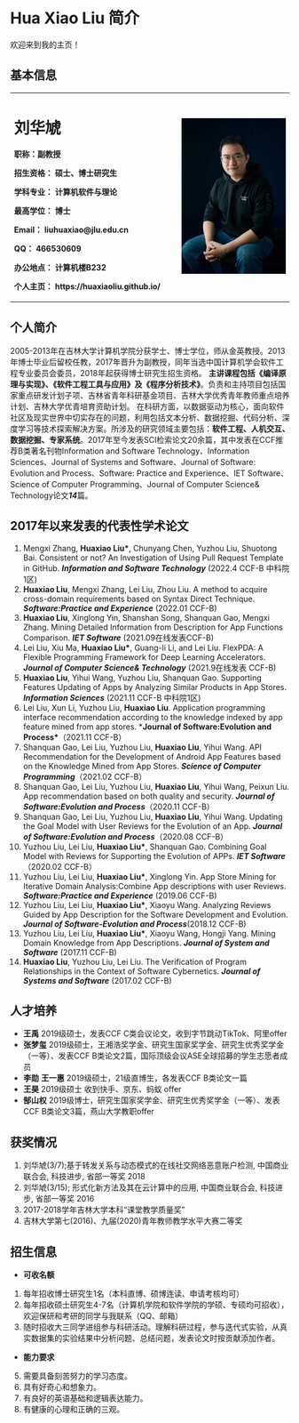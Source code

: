# Hua Xiao Liu 简介
欢迎来到我的主页！

## 基本信息
<table border="0">
  <tr>
    <td width="60%">
      <h1>刘华虓</h1>
      <p><b>职称：副教授</b></p>
      <p><b>招生资格：	硕士、博士研究生</b></p>
      <p><b>学科专业：	计算机软件与理论</b></p>
      <p><b>最高学位：	博士</b></p>
      <p><b>Email：	liuhuaxiao@jlu.edu.cn</b></p>
      <p><b>QQ：	466530609</b></p>
      <p><b>办公地点：	计算机楼B232</b></p>
      <p><b>个人主页：	https://huaxiaoliu.github.io/
</b></p>
    </td>
    <td width="150%">
      <img src="/Teacher Liu.jpg" width="100%">   
    </td>
  </tr>
</table>

## 个人简介
   2005-2013年在吉林大学计算机学院分获学士、博士学位，师从金英教授。2013年博士毕业后留校任教，2017年晋升为副教授，同年当选中国计算机学会软件工程专业委员会委员，2018年起获得博士研究生招生资格。
**主讲课程包括《编译原理与实现》、《软件工程工具与应用》及《程序分析技术》**。负责和主持项目包括国家重点研发计划子项、吉林省青年科研基金项目、吉林大学优秀青年教师重点培养计划、吉林大学优青培育资助计划。
在科研方面，以数据驱动为核心，面向软件社区及现实世界中切实存在的问题，利用包括文本分析、数据挖掘、代码分析、深度学习等技术探索解决方案。所涉及的研究领域主要包括：**软件工程、人机交互、数据挖掘、专家系统**。2017年至今发表SCI检索论文20余篇，其中发表在CCF推荐B类著名刊物Information and Software Technology、Information Sciences、Journal of Systems and Software、Journal of Software: Evolution and Process、Software: Practice and Experience、IET Software、Science of Computer Programming、Journal of Computer Science& Technology论文***14***篇。

## 2017年以来发表的代表性学术论文
1.  Mengxi Zhang, **Huaxiao Liu&#42;**, Chunyang Chen, Yuzhou Liu, Shuotong Bai. Consistent or not? An Investigation of Using Pull Request Template in GitHub. ***Information and Software Technology*** (2022.4 CCF-B 中科院1区)
2.  **Huaxiao Liu**, Mengxi Zhang, Lei Liu, Zhou Liu. A method to acquire cross-domain requirements based on Syntax Direct Technique. ***Software:Practice and Experience***  (2022.01 CCF-B)
3.  **Huaxiao Liu**, Xinglong Yin, Shanshan Song, Shanquan Gao, Mengxi Zhang. Mining Detailed Information from Description for App Functions Comparison. ***IET Software***  (2021.09在线发表CCF-B)
4.  Lei Liu, Xiu Ma, **Huaxiao Liu&#42;**, Guang-li Li, and Lei Liu. FlexPDA: A Flexible Programming Framework for Deep Learning Accelerators. ***Journal of Computer Science& Technology***  (2021.9在线发表 CCF-B)
5.  **Huaxiao Liu**, Yihui Wang, Yuzhou Liu, Shanquan Gao. Supporting Features Updating of Apps by Analyzing Similar Products in App Stores. ***Information Sciences*** (2021.11 CCF-B 中科院1区)
6.  Lei Liu, Xun Li, Yuzhou Liu, **Huaxiao Liu**. Application programming interface recommendation according to the knowledge indexed by app feature mined from app stores. ***Journal of Software:Evolution and Process&#42;**（2021.11 CCF-B）
7.  Shanquan Gao, Lei Liu, Yuzhou Liu, **Huaxiao Liu**, Yihui Wang. API Recommendation for the Development of Android App Features based on the Knowledge Mined from App Stores. ***Science of Computer Programming***（2021.02 CCF-B）
8.  Shanquan Gao, Lei Liu, Yuzhou Liu, **Huaxiao Liu**, Yihui Wang, Peixun Liu. App recommendation based on both quality and security. ***Journal of Software:Evolution and Process***（2020.11 CCF-B）
9.  Shanquan Gao, Lei Liu, Yuzhou Liu, **Huaxiao Liu**, Yihui Wang. Updating the Goal Model with User Reviews for the Evolution of an App. ***Journal of Software:Evolution and Process***（2020.08 CCF-B）
10.  Yuzhou Liu, Lei Liu, **Huaxiao Liu&#42;**, Shanquan Gao. Combining Goal Model with Reviews for Supporting the Evolution of APPs. ***IET Software***（2020.02 CCF-B）
11.  Yuzhou Liu, Lei Liu, **Huaxiao Liu&#42;**, Xinglong Yin. App Store Mining for Iterative Domain Analysis:Combine App descriptions with user Reviews. ***Software:Practice and Experience*** (2019.06 CCF-B)
12.  Yuzhou Liu, Lei Liu, **Huaxiao Liu&#42;**, Xiaoyu Wang. Analyzing Reviews Guided by App Description for the Software Development and Evolution. ***Journal of Software-Evolution and Process***(2018.12 CCF-B) 
13.  Yuzhou Liu, Lei Liu, **Huaxiao Liu&#42;**, Xiaoyu Wang, Hongji Yang. Mining Domain Knowledge from App Descriptions. ***Journal of System and Software*** (2017.11 CCF-B)
14.  **Huaxiao Liu**, Yuzhou Liu, Lei Liu. The Verification of Program Relationships in the Context of Software Cybernetics. ***Journal of Systems and Software*** (2017.02 CCF-B)

## 人才培养
- **王禹** 2019级硕士，发表CCF C类会议论文，收到字节跳动TikTok、阿里offer
- **张梦玺** 2019级硕士，王湘浩奖学金、研究生国家奖学金、研究生优秀奖学金（一等）、发表CCF B类论文2篇，国际顶级会议ASE全球招募的学生志愿者成员 
- **李勋** **王一惠**  2019级硕士，21级直博生，各发表CCF B类论文一篇
- **王昊** 2019级硕士 收到快手、京东、蚂蚁 offer
- **郜山权**  2019级博士，研究生国家奖学金、研究生优秀奖学金（一等）、发表CCF B类论文3篇，燕山大学教职offer

## 获奖情况
1.  刘华虓(3/7);基于转发关系与动态模式的在线社交网络恶意账户检测, 中国商业联合会, 科技进步, 省部一等奖 2018
2.  刘华虓(3/15); 形式化新方法及其在云计算中的应用, 中国商业联合会, 科技进步, 省部一等奖 2016
3.  2017-2018学年吉林大学本科“课堂教学质量奖”
4.  吉林大学第七(2016)、九届(2020)青年教师教学水平大赛二等奖

## 招生信息
- **可收名额**
1.  每年招收博士研究生1名（本科直博、硕博连读、申请考核均可）
2.  每年招收硕士研究生4-7名（计算机学院和软件学院的学硕、专硕均可招收），欢迎保研和考研的同学与我联系（QQ、邮箱）
3.  随时招收大三同学进组参与科研活动。理解科研过程，参与迭代式实验，从真实数据集的实验结果中分析问题、总结问题，发表论文时按贡献添加作者。
 
- **能力要求**
5.  需要具备刻苦努力的学习态度。
6.  具有好奇心和想象力。
7.  有良好的英语基础和逻辑表达能力。
8.  有健康的心理和正确的三观。

